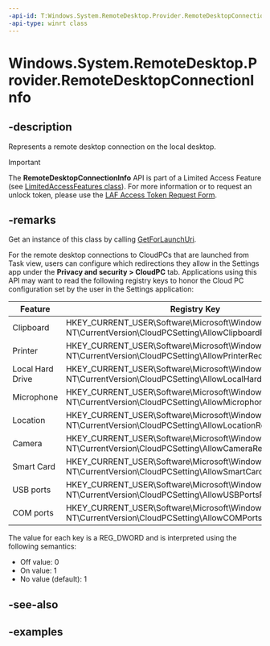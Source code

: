 ```yaml
---
-api-id: T:Windows.System.RemoteDesktop.Provider.RemoteDesktopConnectionInfo
-api-type: winrt class
---
```


# Windows.System.RemoteDesktop.Provider.RemoteDesktopConnectionInfo

<!--
public sealed class RemoteDesktopConnectionInfo
-->


## -description

Represents a remote desktop connection on the local desktop.

> [!IMPORTANT]
> The **RemoteDesktopConnectionInfo** API is part of a Limited Access Feature (see [LimitedAccessFeatures class](/uwp/api/windows.applicationmodel.limitedaccessfeatures)). For more information or to request an unlock token, please use the [LAF Access Token Request Form](https://go.microsoft.com/fwlink/?linkid=2271232&clcid=0x409).

## -remarks

Get an instance of this class by calling [GetForLaunchUri](xref:Windows.System.RemoteDesktop.Provider.RemoteDesktopConnectionInfo.GetForLaunchUri(Windows.Foundation.Uri,Windows.UI.WindowId)).

For the remote desktop connections to CloudPCs that are launched from Task view, users can configure which redirections they allow in the Settings app under the **Privacy and security > CloudPC** tab. Applications using this API may want to read the following registry keys to honor the Cloud PC configuration set by the user in the Settings application: 

|Feature | Registry Key |
|--------|--------------|
| Clipboard | HKEY_CURRENT_USER\Software\Microsoft\Windows NT\CurrentVersion\CloudPCSetting\AllowClipboardRedirection |
| Printer |  HKEY_CURRENT_USER\Software\Microsoft\Windows NT\CurrentVersion\CloudPCSetting\AllowPrinterRedirection |
| Local Hard Drive | HKEY_CURRENT_USER\Software\Microsoft\Windows NT\CurrentVersion\CloudPCSetting\AllowLocalHardDriveRedirection |
| Microphone | HKEY_CURRENT_USER\Software\Microsoft\Windows NT\CurrentVersion\CloudPCSetting\AllowMicrophoneRedirection |
| Location | HKEY_CURRENT_USER\Software\Microsoft\Windows NT\CurrentVersion\CloudPCSetting\AllowLocationRedirection |
| Camera | HKEY_CURRENT_USER\Software\Microsoft\Windows NT\CurrentVersion\CloudPCSetting\AllowCameraRedirection |
| Smart Card | HKEY_CURRENT_USER\Software\Microsoft\Windows NT\CurrentVersion\CloudPCSetting\AllowSmartCardRedirection |
| USB ports | HKEY_CURRENT_USER\Software\Microsoft\Windows NT\CurrentVersion\CloudPCSetting\AllowUSBPortsRedirection |
| COM ports | HKEY_CURRENT_USER\Software\Microsoft\Windows NT\CurrentVersion\CloudPCSetting\AllowCOMPortsRedirection |

The value for each key is a REG_DWORD and is interpreted using the following semantics:

- Off value: 0
- On value: 1
- No value (default): 1



## -see-also

## -examples



